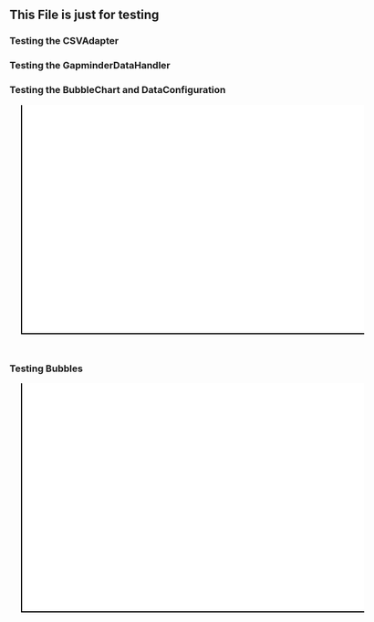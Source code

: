 ## This File is just for testing



### Testing the CSVAdapter
<script>

import {CSVAdapter} from "./csvAdapter.js";
var url = 'https://lively-kernel.org/lively4/BP2019RH1/scratch/data_gdp.csv'
var csvAdapter = new CSVAdapter();


// testFetching();
// testParsing();

function testParsing(){
  
  (async () => {
    let data = await csvAdapter.fetchData(url);
    data = csvAdapter.parseData(";", data);
    debugger
  })()
  
  
}

async function testFetching(){
  
  var value;
  value = await csvAdapter.fetchData(url);
  console.log(value);
  
}

</script>

### Testing the GapminderDataHandler
<script>
  import {GapminderDataHandler} from "./gapminderDataHandler.js";

  var gapminderDH = new GapminderDataHandler();
  
  //testFetchGDP()
  
  async function testFetchGDP(){
    let value = await gapminderDH.fetchGDP(url);
    console.log(JSON.stringify(value));
  }
  
</script>


### Testing the BubbleChart and DataConfiguration

<style>
#world1 {
  width: 100vh;
  margin-bottom: 50px;
}

#diagramm1 {
  position: relative;
  width: 600px;
  height: 400px;
  background-color: white;
  border-left: 2px solid black;
  border-bottom: 2px solid black;
  margin-left: 20px;
}

.xDash {
  width: 2px;
  height: 10px;
  background-color: black;
}

.yDash {
  width: 10px;
  height: 2px;
  background-color: black;
}

.xTag {
  width: 30px;
  text-align: center;
}

.yTag {
  width: 50px;
  text-align: center;
}



</style>

<div id="world1">
  <div id="diagramm1"></div>
</div>

<script>
import {DataConfigurationGDP} from "./dataConfiguration.js";
import {BubbleDiagramm} from "./diagram.js";
import {GapminderDataHandler} from "./gapminderDataHandler.js";

/*
(async () => {
  
  let gapminderDH = new GapminderDataHandler();
  let gdpData = await gapminderDH.fetchGDP(url);
  
  let dataConfigGDP = new DataConfigurationGDP(gdpData);
  let diagrammContainer = lively.query(this, "#diagramm1");
  
  let bubbleDiagramm = new BubbleDiagramm(dataConfigGDP, diagrammContainer);  
  bubbleDiagramm.renderAxis();
})();
*/
</script>

### Testing Bubbles

<style>

#world2 {
  width: 100vh;
  margin-bottom: 50px;
}

#diagramm2 {
  position: relative;
  width: 600px;
  height: 400px;
  background-color: white;
  border-left: 2px solid black;
  border-bottom: 2px solid black;
  margin-left: 20px;
}
</style>

<div id="world2">
  <div id="diagramm2"></div>
</div>

<script>

import {DataConfigurationGDP, DataConfigurationBMI, DataConfigurationBirths} from "./dataConfiguration.js";
import {BubbleDiagramm} from "./diagram.js";
import {GapminderDataHandler} from "./gapminderDataHandler.js";


(async () => {
  
  let urlBirth = 'https://lively-kernel.org/lively4/BP2019RH1/scratch/data_births.csv';
  let urlBMI = 'https://lively-kernel.org/lively4/BP2019RH1/scratch/data_bmi.csv';
  let urlGDP = 'https://lively-kernel.org/lively4/BP2019RH1/scratch/data_gdp.csv';
  
  let gapminderDH = new GapminderDataHandler();
  
  let dataGDP = await gapminderDH.fetchGDP(urlGDP);
  let dataBirth = await gapminderDH.fetchBirth(urlBirth);
  let dataBMI = await gapminderDH.fetchBMI(urlBMI);
  
  let dataConfigGDP = new DataConfigurationGDP(dataGDP);
  let dataConfigBMI = new DataConfigurationBMI(dataBMI);
  let dataConfigBirth = new DataConfigurationBirths(dataBirth);
  
  let diagrammContainer = lively.query(this, "#diagramm2");
  
  let bubbleDiagramm = new BubbleDiagramm(dataConfigGDP,  dataConfigBMI, dataConfigBirth, diagrammContainer);
  
  bubbleDiagramm.renderAxis();
  
  console.log(JSON.stringify(bubbleDiagramm.renderData()));
})();

</script>









